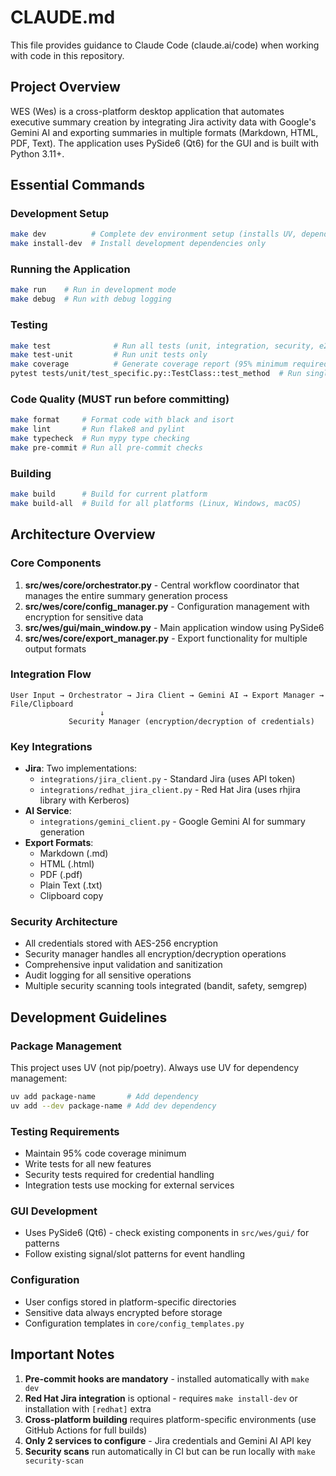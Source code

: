 # CLAUDE.md

This file provides guidance to Claude Code (claude.ai/code) when working with code in this repository.

## Project Overview

WES (Wes) is a cross-platform desktop application that automates executive summary creation by integrating Jira activity data with Google's Gemini AI and exporting summaries in multiple formats (Markdown, HTML, PDF, Text). The application uses PySide6 (Qt6) for the GUI and is built with Python 3.11+.

## Essential Commands

### Development Setup
```bash
make dev          # Complete dev environment setup (installs UV, dependencies, pre-commit hooks)
make install-dev  # Install development dependencies only
```

### Running the Application
```bash
make run    # Run in development mode
make debug  # Run with debug logging
```

### Testing
```bash
make test              # Run all tests (unit, integration, security, e2e)
make test-unit         # Run unit tests only
make coverage          # Generate coverage report (95% minimum required)
pytest tests/unit/test_specific.py::TestClass::test_method  # Run single test
```

### Code Quality (MUST run before committing)
```bash
make format     # Format code with black and isort
make lint       # Run flake8 and pylint
make typecheck  # Run mypy type checking
make pre-commit # Run all pre-commit checks
```

### Building
```bash
make build      # Build for current platform
make build-all  # Build for all platforms (Linux, Windows, macOS)
```

## Architecture Overview

### Core Components

1. **src/wes/core/orchestrator.py** - Central workflow coordinator that manages the entire summary generation process
2. **src/wes/core/config_manager.py** - Configuration management with encryption for sensitive data
3. **src/wes/gui/main_window.py** - Main application window using PySide6
4. **src/wes/core/export_manager.py** - Export functionality for multiple output formats

### Integration Flow

```
User Input → Orchestrator → Jira Client → Gemini AI → Export Manager → File/Clipboard
                    ↓
             Security Manager (encryption/decryption of credentials)
```

### Key Integrations

- **Jira**: Two implementations:
  - `integrations/jira_client.py` - Standard Jira (uses API token)
  - `integrations/redhat_jira_client.py` - Red Hat Jira (uses rhjira library with Kerberos)
- **AI Service**: 
  - `integrations/gemini_client.py` - Google Gemini AI for summary generation
- **Export Formats**:
  - Markdown (.md)
  - HTML (.html)
  - PDF (.pdf)
  - Plain Text (.txt)
  - Clipboard copy

### Security Architecture

- All credentials stored with AES-256 encryption
- Security manager handles all encryption/decryption operations
- Comprehensive input validation and sanitization
- Audit logging for all sensitive operations
- Multiple security scanning tools integrated (bandit, safety, semgrep)

## Development Guidelines

### Package Management
This project uses UV (not pip/poetry). Always use UV for dependency management:
```bash
uv add package-name       # Add dependency
uv add --dev package-name # Add dev dependency
```

### Testing Requirements
- Maintain 95% code coverage minimum
- Write tests for all new features
- Security tests required for credential handling
- Integration tests use mocking for external services

### GUI Development
- Uses PySide6 (Qt6) - check existing components in `src/wes/gui/` for patterns
- Follow existing signal/slot patterns for event handling

### Configuration
- User configs stored in platform-specific directories
- Sensitive data always encrypted before storage
- Configuration templates in `core/config_templates.py`

## Important Notes

1. **Pre-commit hooks are mandatory** - installed automatically with `make dev`
2. **Red Hat Jira integration** is optional - requires `make install-dev` or installation with `[redhat]` extra
3. **Cross-platform building** requires platform-specific environments (use GitHub Actions for full builds)
4. **Only 2 services to configure** - Jira credentials and Gemini AI API key
5. **Security scans** run automatically in CI but can be run locally with `make security-scan`